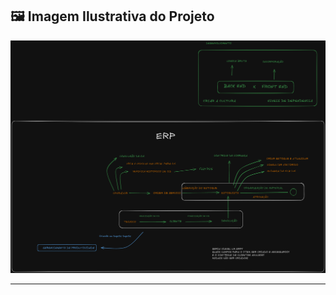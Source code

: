 ## 🖼️ Imagem Ilustrativa do Projeto

<!-- Substitua o caminho abaixo com a URL ou o nome do arquivo da imagem -->
![Insira uma imagem do sistema aqui, por exemplo um print da dashboard](tela.PNG)

---


